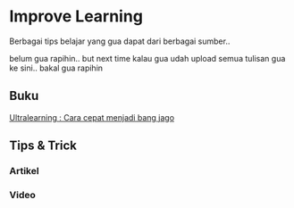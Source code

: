# Improve Learning
Berbagai tips belajar yang gua dapat dari berbagai sumber.. 

belum gua rapihin.. but next time kalau gua udah upload semua tulisan gua ke sini.. bakal gua rapihin

## Buku

[Ultralearning : Cara cepat menjadi bang jago](https://github.com/iansyahr/ImproveLearning/blob/main/UltraLearning.md)

## Tips & Trick

### Artikel
### Video

